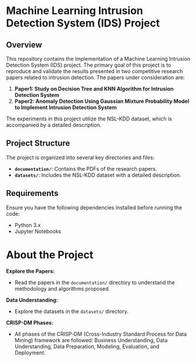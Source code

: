 # Machine Learning Intrusion Detection System (IDS) Project

## Overview

This repository contains the implementation of a Machine Learning Intrusion Detection System (IDS) project. The primary goal of this project is to reproduce and validate the results presented in two competitive research papers related to intrusion detection.
The papers under consideration are:

1. **Paper1: Study on Decision Tree and KNN Algorithm for Intrusion Detection System**
2. **Paper2: Anomaly Detection Using Gaussian Mixture Probability Model to Implement Intrusion Detection System**

The experiments in this project utilize the NSL-KDD dataset, which is accompanied by a detailed description.

## Project Structure

The project is organized into several key directories and files:

- **`documentation/`**: Contains the PDFs of the research papers.
- **`datasets/`**: Includes the NSL-KDD dataset with a detailed description.

## Requirements

Ensure you have the following dependencies installed before running the code:

- Python 3.x
- Jupyter Notebooks

# About the Project

**Explore the Papers:**
- Read the papers in the `documentation/` directory to understand the methodology and algorithms proposed.

**Data Understanding:**
- Explore the datasets in the `datasets/` directory.

**CRISP-DM Phases:**
- All phases of the CRISP-DM (Cross-Industry Standard Process for Data Mining) framework are followed: Business Understanding, Data Understanding, Data Preparation, Modeling, Evaluation, and Deployment.
